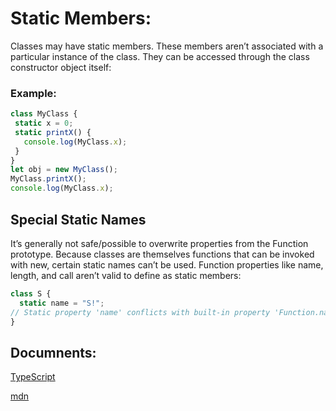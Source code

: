 # Static Members:

Classes may have static members. These members aren’t associated with a particular instance of the class. They can be accessed through the class constructor object itself:

### Example:

```TypeScript
class MyClass {
 static x = 0;
 static printX() {
   console.log(MyClass.x);
 }
}
let obj = new MyClass();
MyClass.printX();
console.log(MyClass.x);
```

## Special Static Names

It’s generally not safe/possible to overwrite properties from the Function prototype. Because classes are themselves functions that can be invoked with new, certain static names can’t be used. Function properties like name, length, and call aren’t valid to define as static members:

``` TypeScript
class S {
  static name = "S!";
// Static property 'name' conflicts with built-in property 'Function.name' of constructor function 'S'.
}
```



## Documnents:

[TypeScript](https://www.typescriptlang.org/docs/handbook/2/classes.html#static-members)

[mdn](https://developer.mozilla.org/en-US/docs/Web/JavaScript/Reference/Classes/static)
